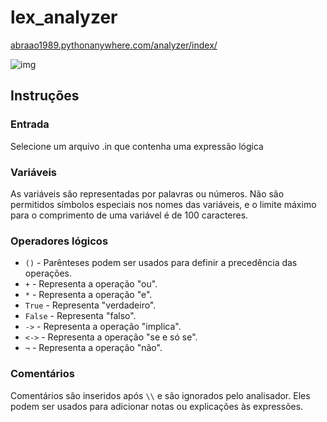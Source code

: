 # lex_analyzer

[abraao1989.pythonanywhere.com/analyzer/index/](abraao1989.pythonanywhere.com/analyzer/index/)

![img](https://github.com/seurepositorio/suaimagem.jpg)

## Instruções

### Entrada
Selecione um arquivo .in que contenha uma expressão lógica

### Variáveis

As variáveis são representadas por palavras ou números. Não são permitidos símbolos especiais nos nomes das variáveis, e o limite máximo para o comprimento de uma variável é de 100 caracteres.

### Operadores lógicos

- `()` - Parênteses podem ser usados para definir a precedência das operações.
- `+` - Representa a operação "ou".
- `*` - Representa a operação "e".
- `True` - Representa "verdadeiro".
- `False` - Representa "falso".
- `->` - Representa a operação "implica".
- `<->` - Representa a operação "se e só se".
- `¬` - Representa a operação "não".

### Comentários

Comentários são inseridos após `\\` e são ignorados pelo analisador. Eles podem ser usados para adicionar notas ou explicações às expressões.

